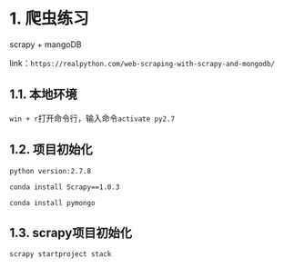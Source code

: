 # 1. 爬虫练习

scrapy + mangoDB

link：`https://realpython.com/web-scraping-with-scrapy-and-mongodb/`

## 1.1. 本地环境

`win + r`打开命令行，输入命令`activate py2.7`

## 1.2. 项目初始化

`python version:2.7.8`

`conda install Scrapy==1.0.3`

`conda install pymongo`

## 1.3. scrapy项目初始化

`scrapy startproject stack`

